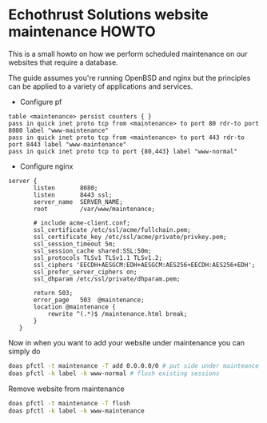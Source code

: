 # Echothrust Solutions website maintenance HOWTO

This is a small howto on how we perform scheduled maintenance on our websites that require a database.

The guide assumes you're running OpenBSD and nginx but the principles can be applied to a variety of applications and services.

* Configure pf
```
table <maintenance> persist counters { }
pass in quick inet proto tcp from <maintenance> to port 80 rdr-to port 8080 label "www-maintenance"
pass in quick inet proto tcp from <maintenance> to port 443 rdr-to port 8443 label "www-maintenance"
pass in quick inet proto tcp to port {80,443} label "www-normal"
```
* Configure nginx
 ```
 server {
        listen       8080;
        listen       8443 ssl;
        server_name  SERVER_NAME;
        root         /var/www/maintenance;

        # include acme-client.conf;
        ssl_certificate /etc/ssl/acme/fullchain.pem;
        ssl_certificate_key /etc/ssl/acme/private/privkey.pem;
        ssl_session_timeout 5m;
        ssl_session_cache shared:SSL:50m;
        ssl_protocols TLSv1 TLSv1.1 TLSv1.2;
        ssl_ciphers 'EECDH+AESGCM:EDH+AESGCM:AES256+EECDH:AES256+EDH';
        ssl_prefer_server_ciphers on;
        ssl_dhparam /etc/ssl/private/dhparam.pem;

        return 503;
        error_page   503  @maintenance;
        location @maintenance {
            rewrite ^(.*)$ /maintenance.html break;
        }
    }
```

Now in when you want to add your website under maintenance you can simply do
```sh
doas pfctl -t maintenance -T add 0.0.0.0/0 # put side under mainteance
doas pfctl -k label -k www-normal # flush existing sessions
```

Remove website from maintenance
```sh
doas pfctl -t maintenance -T flush
doas pfctl -k label -k www-maintenance
```
